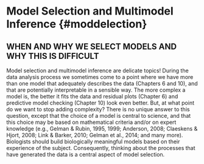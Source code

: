 
# Model Selection and Multimodel Inference {#moddelection}


## WHEN AND WHY WE SELECT MODELS AND WHY THIS IS DIFFICULT
Model selection and multimodel inference are delicate topics! During the data analysis process we sometimes come to a point where we have more than one model that adequately describes the data (Chapters 6 and 10), and that are potentially interpretable in a sensible way. The more complex a model is, the better it fits the data and residual plots (Chapter 6) and predictive model checking (Chapter 10) look even better. But, at what point do we want to stop adding complexity? There is no unique answer to this question, except that the choice of a model is central to science, and that this choice may be based on mathematical criteria and/or on expert knowledge (e.g., Gelman & Rubin, 1995, 1999; Anderson, 2008; Claeskens & Hjort, 2008; Link & Barker, 2010; Gelman et al., 2014; and many more). Biologists should build biologically meaningful models based on their experience of the subject. Consequently, thinking about the processes that have generated the data is a central aspect of model selection.


